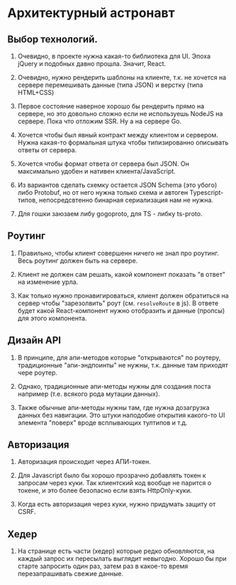 # Архитектурный астронавт

## Выбор технологий.

1. Очевидно, в проекте нужна какая-то библиотека для UI. 
   Эпоха jQuery и подобных давно прошла. Значит, React.

2. Очевидно, нужно рендерить шаблоны на клиенте, т.к. не хочется на 
   сервере перемешивать данные (типа JSON) и верстку (типа HTML+CSS)
   
3. Первое состояние наверное хорошо бы рендерить прямо на сервере, но это 
   довольно сложно если не используешь NodeJS на сервере. Пока что отложим SSR.
   Ну а на сервере Go.
   
4. Хочется чтобы был явный контракт между клиентом и сервером. Нужна какая-то
   формальная штука чтобы типизированно описывать ответы от сервера. 
   
5. Хочется чтобы формат ответа от сервера был JSON. Он максимально удобен 
   и нативен клиента/JavaScript.
   
6. Из вариантов сделать схемку остается JSON Schema (это убого) либо
   Protobuf, но от него нужна только схема и автоген Typescript-типов, 
   непосредсвтенно бинарная сериализация нам не нужна.
   
7. Для гошки заюзаем либу gogoproto, для TS - либку ts-proto.

## Роутинг

1. Правильно, чтобы клиент совершенн ничего не знал про роутинг. Весь роутинг должен
   быть на сервере.
   
2. Клиент не должен сам решать, какой компонент показать "в ответ" на изменение урла.

3. Как только нужно пронавигироваться, клиент должен обратиться на сервер чтобы 
   "зарезолвить" роут (см. `resolveRoute` в js). В ответе будет какой React-компонент 
   нужно отобразить и данные (пропсы) для этого компонента.
   
## Дизайн API

1. В принципе, для апи-методов которые "открываются" по роутеру, традиционные
   "апи-эндпоинты" не нужны, т.к. данные там приходят чере роутер.

2. Однако, традиционные апи-методы нужны для создания поста например (т.е. всякого 
   рода мутации данных).

3. Также обычные апи-методы нужны там, где нужна дозагрузка данных без навигации. 
   Это штуки наподобие открытия какого-то UI элемента "поверх" вроде всплывающих тултипов и т.д.

## Авторизация

1. Авторизация происходит через АПИ-токен. 

2. Для Javascript было бы хорошо прозрачно добавлять токен к запросам
   через куки. Так клиентский код вообще не парится о токене, и это
   более безопасно если взять HttpOnly-куки.
   
3. Когда есть авторизация через куки, нужно придумать защиту от CSRF.

## Хедер

1. На странице есть части (хедер) которые редко обновляются, на каждый
   запрос их пересылать выглядит невыгодно. Хорошо бы при старте запросить
   один раз, затем раз в какое-то время перезапрашивать свежие данные.